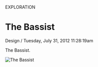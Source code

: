 <p class="type">EXPLORATION</p>

# The Bassist

<p class="meta">Design  /  Tuesday, July 31, 2012 11:28:19am</p>

The Bassist.

![The Bassist](https://farooq-agent.web.app/assets/images/works/details/38-the-bassist/i39.png)
